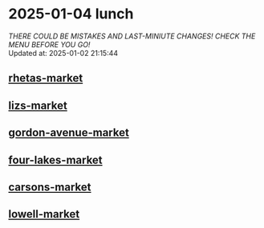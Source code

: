# 2025-01-04 lunch  
*THERE COULD BE MISTAKES AND LAST-MINIUTE CHANGES! CHECK THE MENU BEFORE YOU GO!*  
Updated at: 2025-01-02 21:15:44  
## [rhetas-market](https://wisc-housingdining.nutrislice.com/menu/rhetas-market/lunch/2025-01-04)  
## [lizs-market](https://wisc-housingdining.nutrislice.com/menu/lizs-market/lunch/2025-01-04)  
## [gordon-avenue-market](https://wisc-housingdining.nutrislice.com/menu/gordon-avenue-market/lunch/2025-01-04)  
## [four-lakes-market](https://wisc-housingdining.nutrislice.com/menu/four-lakes-market/lunch/2025-01-04)  
## [carsons-market](https://wisc-housingdining.nutrislice.com/menu/carsons-market/lunch/2025-01-04)  
## [lowell-market](https://wisc-housingdining.nutrislice.com/menu/lowell-market/lunch/2025-01-04)  
  
